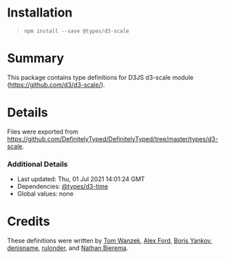 # Installation
> `npm install --save @types/d3-scale`

# Summary
This package contains type definitions for D3JS d3-scale module (https://github.com/d3/d3-scale/).

# Details
Files were exported from https://github.com/DefinitelyTyped/DefinitelyTyped/tree/master/types/d3-scale.

### Additional Details
 * Last updated: Thu, 01 Jul 2021 14:01:24 GMT
 * Dependencies: [@types/d3-time](https://npmjs.com/package/@types/d3-time)
 * Global values: none

# Credits
These definitions were written by [Tom Wanzek](https://github.com/tomwanzek), [Alex Ford](https://github.com/gustavderdrache), [Boris Yankov](https://github.com/borisyankov), [denisname](https://github.com/denisname), [rulonder](https://github.com/rulonder), and [Nathan Bierema](https://github.com/Methuselah96).
